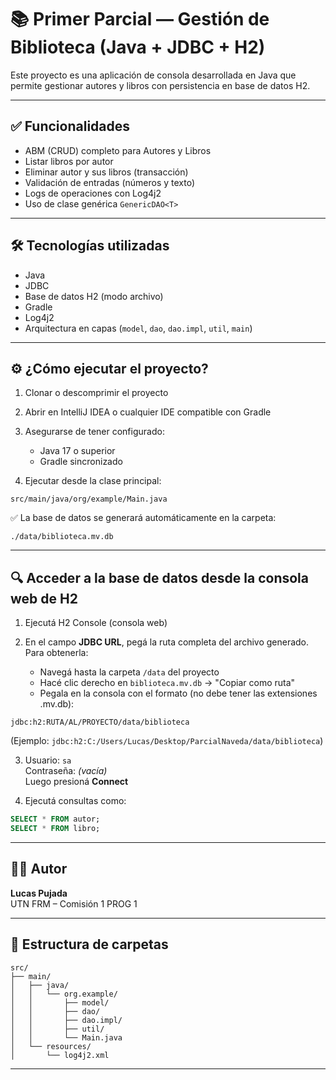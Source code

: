 # 📚 Primer Parcial — Gestión de Biblioteca (Java + JDBC + H2)

Este proyecto es una aplicación de consola desarrollada en Java que permite gestionar autores y libros con persistencia en base de datos H2.

---

## ✅ Funcionalidades

- ABM (CRUD) completo para Autores y Libros
- Listar libros por autor
- Eliminar autor y sus libros (transacción)
- Validación de entradas (números y texto)
- Logs de operaciones con Log4j2
- Uso de clase genérica `GenericDAO<T>`

---

## 🛠️ Tecnologías utilizadas

- Java
- JDBC
- Base de datos H2 (modo archivo)
- Gradle
- Log4j2
- Arquitectura en capas (`model`, `dao`, `dao.impl`, `util`, `main`)

---

## ⚙️ ¿Cómo ejecutar el proyecto?

1. Clonar o descomprimir el proyecto
2. Abrir en IntelliJ IDEA o cualquier IDE compatible con Gradle
3. Asegurarse de tener configurado:
   - Java 17 o superior
   - Gradle sincronizado

4. Ejecutar desde la clase principal:

```
src/main/java/org/example/Main.java
```

✅ La base de datos se generará automáticamente en la carpeta:
```
./data/biblioteca.mv.db
```

---

## 🔍 Acceder a la base de datos desde la consola web de H2

1. Ejecutá H2 Console (consola web)
   
2. En el campo **JDBC URL**, pegá la ruta completa del archivo generado.  
   Para obtenerla:
   - Navegá hasta la carpeta `/data` del proyecto
   - Hacé clic derecho en `biblioteca.mv.db` → "Copiar como ruta"
   - Pegala en la consola con el formato (no debe tener las extensiones .mv.db):

```
jdbc:h2:RUTA/AL/PROYECTO/data/biblioteca
```

(Ejemplo: `jdbc:h2:C:/Users/Lucas/Desktop/ParcialNaveda/data/biblioteca`)

3. Usuario: `sa`  
   Contraseña: *(vacía)*  
   Luego presioná **Connect**

4. Ejecutá consultas como:

```sql
SELECT * FROM autor;
SELECT * FROM libro;
```

---

## 👨‍💻 Autor

**Lucas Pujada**  
UTN FRM – Comisión 1 PROG 1

---

## 📂 Estructura de carpetas

```
src/
├── main/
│   ├── java/
│   │   └── org.example/
│   │       ├── model/
│   │       ├── dao/
│   │       ├── dao.impl/
│   │       ├── util/
│   │       └── Main.java
│   └── resources/
│       └── log4j2.xml
```

---
